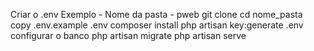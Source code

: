 Criar o .env
Exemplo - Nome da pasta - pweb
git clone <url>
cd nome_pasta
copy .env.example .env
composer install
php artisan key:generate
.env configurar o banco
php artisan migrate
php artisan serve